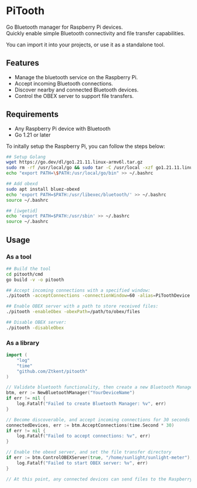 # PiTooth
Go Bluetooth manager for Raspberry Pi devices.   
Quickly enable simple Bluetooth connectivity and file transfer capabilities.

You can import it into your projects, or use it as a standalone tool.

## Features
- Manage the bluetooth service on the Raspberry Pi.
- Accept incoming Bluetooth connections.
- Discover nearby and connected Bluetooth devices.
- Control the OBEX server to support file transfers.

## Requirements
- Any Raspberry Pi device with Bluetooth
- Go 1.21 or later

To initally setup the Raspberry Pi, you can follow the steps below:
```bash
## Setup Golang
wget https://go.dev/dl/go1.21.11.linux-armv6l.tar.gz
sudo rm -rf /usr/local/go && sudo tar -C /usr/local -xzf go1.21.11.linux-armv6l.tar.gz && rm go1.21.11.linux-armv6l.tar.gz
echo "export PATH=\$PATH:/usr/local/go/bin" >> ~/.bashrc

## Add obexd
sudo apt install bluez-obexd
echo 'export PATH=$PATH:/usr/libexec/bluetooth/' >> ~/.bashrc
source ~/.bashrc

## [iwgetid]
echo 'export PATH=$PATH:/usr/sbin' >> ~/.bashrc 
source ~/.bashrc
```

## Usage

### As a tool
```bash
## Build the tool
cd pitooth/cmd
go build -v -o pitooth

## Accept incoming connections with a specified window:
./pitooth -acceptConnections -connectionWindow=60 -alias=PiToothDevice

## Enable OBEX server with a path to store received files:
./pitooth -enableObex -obexPath=/path/to/obex/files

## Disable OBEX server:
./pitooth -disableObex
```

### As a library
```go
import (
    "log"
    "time"
    "github.com/Ztkent/pitooth"
)

// Validate bluetooth functionality, then create a new Bluetooth Manager
btm, err := NewBluetoothManager("YourDeviceName")
if err != nil {
    log.Fatalf("Failed to create Bluetooth Manager: %v", err)
} 

// Become discoverable, and accept incoming connections for 30 seconds
connectedDevices, err := btm.AcceptConnections(time.Second * 30)
if err != nil {
    log.Fatalf("Failed to accept connections: %v", err)
}

// Enable the obexd server, and set the file transfer directory
if err := btm.ControlOBEXServer(true, "/home/sunlight/sunlight-meter"); err != nil {
    log.Fatalf("Failed to start OBEX server: %v", err)
}

// At this point, any connected devices can send files to the Raspberry Pi.
```